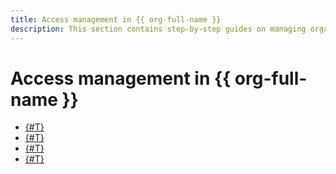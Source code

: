 ```yaml
---
title: Access management in {{ org-full-name }}
description: This section contains step-by-step guides on managing organizations in {{ org-name }}.
---
```


# Access management in {{ org-full-name }}

* [{#T}](add-org-admin.md)
* [{#T}](add-role.md)
* [{#T}](groups-access-binding.md)
* [{#T}](revoke-role.md)